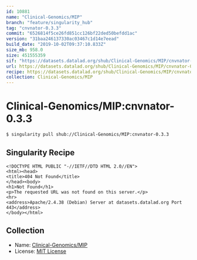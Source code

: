 ```yaml
---
id: 10881
name: "Clinical-Genomics/MIP"
branch: "feature/singularity_hub"
tag: "cnvnator-0.3.3"
commit: "6526814f5ce26fd851cc126bf22ded50befdd1ac"
version: "31baa246137330ac03467c1d14e7eead"
build_date: "2019-10-02T09:37:10.833Z"
size_mb: 958.0
size: 451555359
sif: "https://datasets.datalad.org/shub/Clinical-Genomics/MIP/cnvnator-0.3.3/2019-10-02-6526814f-31baa246/31baa246137330ac03467c1d14e7eead.sif"
url: https://datasets.datalad.org/shub/Clinical-Genomics/MIP/cnvnator-0.3.3/2019-10-02-6526814f-31baa246/
recipe: https://datasets.datalad.org/shub/Clinical-Genomics/MIP/cnvnator-0.3.3/2019-10-02-6526814f-31baa246/Singularity
collection: Clinical-Genomics/MIP
---
```


# Clinical-Genomics/MIP:cnvnator-0.3.3

```bash
$ singularity pull shub://Clinical-Genomics/MIP:cnvnator-0.3.3
```

## Singularity Recipe

```singularity
<!DOCTYPE HTML PUBLIC "-//IETF//DTD HTML 2.0//EN">
<html><head>
<title>404 Not Found</title>
</head><body>
<h1>Not Found</h1>
<p>The requested URL was not found on this server.</p>
<hr>
<address>Apache/2.4.38 (Debian) Server at datasets.datalad.org Port 443</address>
</body></html>
```

## Collection

 - Name: [Clinical-Genomics/MIP](https://github.com/Clinical-Genomics/MIP)
 - License: [MIT License](https://api.github.com/licenses/mit)

